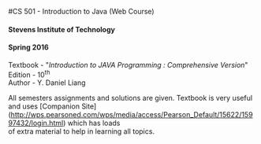 #CS 501 - Introduction to Java (Web Course)
#### Stevens Institute of Technology
#### Spring 2016  
Textbook - "*Introduction to JAVA Programming : Comprehensive Version*"  
Edition - 10<sup>th</sup>  
Author - Y. Daniel Liang


All semesters assignments and solutions are given. Textbook is very useful and uses [Companion Site] (http://wps.pearsoned.com/wps/media/access/Pearson_Default/15622/15997432/login.html) which has loads  
of extra material to help in learning all topics.
